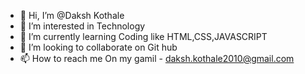 - 👋 Hi, I’m @Daksh Kothale
- 👀 I’m interested in Technology
- 🌱 I’m currently learning Coding like HTML,CSS,JAVASCRIPT
- 💞️ I’m looking to collaborate on Git hub
- 📫 How to reach me On my gamil - daksh.kothale2010@gmail.com

<!---
DakshKothale/DakshKothale is a ✨ special ✨ repository because its `README.md` (this file) appears on your GitHub profile.
You can click the Preview link to take a look at your changes.
--->
